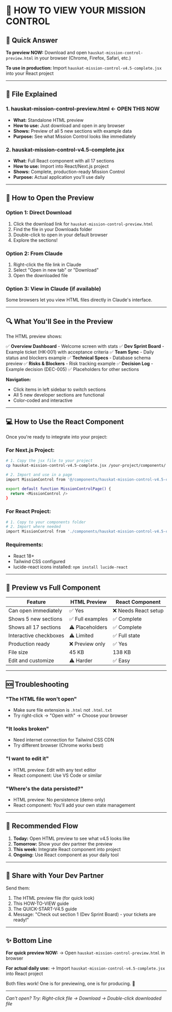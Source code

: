 # 📖 HOW TO VIEW YOUR MISSION CONTROL

## 🎯 Quick Answer

**To preview NOW:** 
Download and open `hauskat-mission-control-preview.html` in your browser (Chrome, Firefox, Safari, etc.)

**To use in production:**
Import `hauskat-mission-control-v4.5-complete.jsx` into your React project

---

## 📁 File Explained

### 1. hauskat-mission-control-preview.html ← **OPEN THIS NOW**
- **What:** Standalone HTML preview
- **How to use:** Just download and open in any browser
- **Shows:** Preview of all 5 new sections with example data
- **Purpose:** See what Mission Control looks like immediately

### 2. hauskat-mission-control-v4.5-complete.jsx
- **What:** Full React component with all 17 sections
- **How to use:** Import into React/Next.js project
- **Shows:** Complete, production-ready Mission Control
- **Purpose:** Actual application you'll use daily

---

## 🚀 How to Open the Preview

### Option 1: Direct Download
1. Click the download link for `hauskat-mission-control-preview.html`
2. Find the file in your Downloads folder
3. Double-click to open in your default browser
4. Explore the sections!

### Option 2: From Claude
1. Right-click the file link in Claude
2. Select "Open in new tab" or "Download"
3. Open the downloaded file

### Option 3: View in Claude (if available)
Some browsers let you view HTML files directly in Claude's interface.

---

## 🔍 What You'll See in the Preview

The HTML preview shows:

✅ **Overview Dashboard** - Welcome screen with stats
✅ **Dev Sprint Board** - Example ticket (HK-001) with acceptance criteria
✅ **Team Sync** - Daily status and blockers example
✅ **Technical Specs** - Database schema preview
✅ **Risks & Blockers** - Risk tracking example
✅ **Decision Log** - Example decision (DEC-005)
✅ Placeholders for other sections

**Navigation:**
- Click items in left sidebar to switch sections
- All 5 new developer sections are functional
- Color-coded and interactive

---

## 💻 How to Use the React Component

Once you're ready to integrate into your project:

### For Next.js Project:
```bash
# 1. Copy the jsx file to your project
cp hauskat-mission-control-v4.5-complete.jsx /your-project/components/

# 2. Import and use in a page
import MissionControl from '@/components/hauskat-mission-control-v4.5-complete'

export default function MissionControlPage() {
  return <MissionControl />
}
```

### For React Project:
```bash
# 1. Copy to your components folder
# 2. Import where needed
import MissionControl from './components/hauskat-mission-control-v4.5-complete'
```

### Requirements:
- React 18+
- Tailwind CSS configured
- lucide-react icons installed: `npm install lucide-react`

---

## 🎨 Preview vs Full Component

| Feature | HTML Preview | React Component |
|---------|-------------|-----------------|
| Can open immediately | ✅ Yes | ❌ Needs React setup |
| Shows 5 new sections | ✅ Full examples | ✅ Complete |
| Shows all 17 sections | ⚠️ Placeholders | ✅ Complete |
| Interactive checkboxes | ⚠️ Limited | ✅ Full state |
| Production ready | ❌ Preview only | ✅ Yes |
| File size | 45 KB | 138 KB |
| Edit and customize | ⚠️ Harder | ✅ Easy |

---

## 🆘 Troubleshooting

### "The HTML file won't open"
- Make sure file extension is `.html` not `.html.txt`
- Try right-click → "Open with" → Choose your browser

### "It looks broken"
- Need internet connection for Tailwind CSS CDN
- Try different browser (Chrome works best)

### "I want to edit it"
- HTML preview: Edit with any text editor
- React component: Use VS Code or similar

### "Where's the data persisted?"
- HTML preview: No persistence (demo only)
- React component: You'll add your own state management

---

## 🎯 Recommended Flow

1. **Today:** Open HTML preview to see what v4.5 looks like
2. **Tomorrow:** Show your dev partner the preview
3. **This week:** Integrate React component into project
4. **Ongoing:** Use React component as your daily tool

---

## 📧 Share with Your Dev Partner

Send them:
1. The HTML preview file (for quick look)
2. This HOW-TO-VIEW guide
3. The QUICK-START-V4.5 guide
4. Message: "Check out section 1 (Dev Sprint Board) - your tickets are ready!"

---

## ✨ Bottom Line

**For quick preview NOW:**
→ Open `hauskat-mission-control-preview.html` in browser

**For actual daily use:**
→ Import `hauskat-mission-control-v4.5-complete.jsx` into React project

Both files work! One is for previewing, one is for producing. 🚀

---

*Can't open? Try: Right-click file → Download → Double-click downloaded file*
